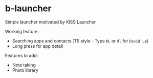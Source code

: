 <h1> b-launcher </h1>
Simple launcher motivated by KISS Launcher

Working feature:
- Searching apps and contacts (T9 style - Type `DL` or `dl` for `David Le`)
- Long press for app detail

Features to add:
- Note taking
- Photo library
